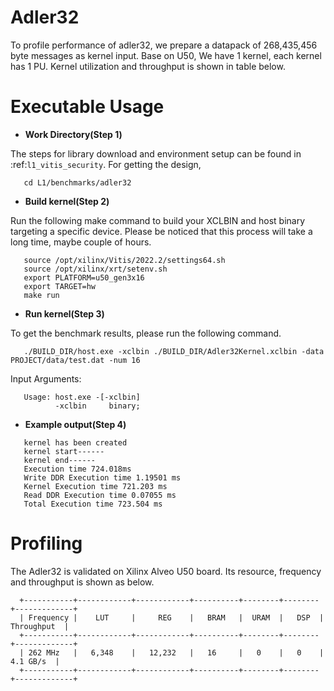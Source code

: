 Adler32
========

To profile performance of adler32, we prepare a datapack of 268,435,456 byte messages as kernel input.
Base on U50, We have 1 kernel, each kernel has 1 PU.
Kernel utilization and throughput is shown in table below.

Executable Usage
================

* **Work Directory(Step 1)**

The steps for library download and environment setup can be found in :ref:`l1_vitis_security`. For getting the design,

```
   cd L1/benchmarks/adler32
```

* **Build kernel(Step 2)**


Run the following make command to build your XCLBIN and host binary targeting a specific device. Please be noticed that this process will take a long time, maybe couple of hours.

```
   source /opt/xilinx/Vitis/2022.2/settings64.sh
   source /opt/xilinx/xrt/setenv.sh
   export PLATFORM=u50_gen3x16
   export TARGET=hw
   make run 
```

* **Run kernel(Step 3)**

To get the benchmark results, please run the following command.

```
   ./BUILD_DIR/host.exe -xclbin ./BUILD_DIR/Adler32Kernel.xclbin -data PROJECT/data/test.dat -num 16
```

Input Arguments:

```
   Usage: host.exe -[-xclbin]
          -xclbin     binary;
```

* **Example output(Step 4)**

```
   kernel has been created
   kernel start------
   kernel end------
   Execution time 724.018ms
   Write DDR Execution time 1.19501 ms
   Kernel Execution time 721.203 ms
   Read DDR Execution time 0.07055 ms
   Total Execution time 723.504 ms
```

Profiling 
=========

The Adler32 is validated on Xilinx Alveo U50 board. 
Its resource, frequency and throughput is shown as below.

      +-----------+------------+------------+----------+--------+--------+-------------+
      | Frequency |    LUT     |     REG    |   BRAM   |  URAM  |   DSP  | Throughput  |
      +-----------+------------+------------+----------+--------+--------+-------------+
      | 262 MHz   |   6,348    |   12,232   |   16     |   0    |   0    |   4.1 GB/s  |
      +-----------+------------+------------+----------+--------+--------+-------------+


